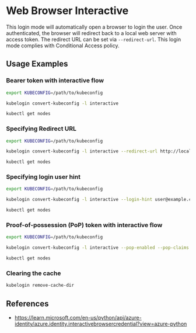 # Web Browser Interactive

This login mode will automatically open a browser to login the user.
Once authenticated, the browser will redirect back to a local web server with access token.
The redirect URL can be set via `--redirect-url`.
This login mode complies with Conditional Access policy.

## Usage Examples

### Bearer token with interactive flow

```sh
export KUBECONFIG=/path/to/kubeconfig

kubelogin convert-kubeconfig -l interactive

kubectl get nodes
```

### Specifying Redirect URL

```sh
export KUBECONFIG=/path/to/kubeconfig

kubelogin convert-kubeconfig -l interactive --redirect-url http://localhost:8080

kubectl get nodes
```

### Specifying login user hint

```sh
export KUBECONFIG=/path/to/kubeconfig

kubelogin convert-kubeconfig -l interactive --login-hint user@example.com

kubectl get nodes
```


### Proof-of-possession (PoP) token with interactive flow

```sh
export KUBECONFIG=/path/to/kubeconfig

kubelogin convert-kubeconfig -l interactive --pop-enabled --pop-claims "u=/ARM/ID/OF/CLUSTER"

kubectl get nodes
```

### Clearing the cache

```sh
kubelogin remove-cache-dir
```

## References

- https://learn.microsoft.com/en-us/python/api/azure-identity/azure.identity.interactivebrowsercredential?view=azure-python